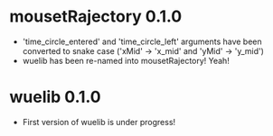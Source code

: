 # mousetRajectory 0.1.0

* 'time_circle_entered' and 'time_circle_left' arguments have been converted to snake case ('xMid' -> 'x_mid' and 'yMid' -> 'y_mid')
* wuelib has been re-named into mousetRajectory! Yeah!


# wuelib 0.1.0

* First version of wuelib is under progress! 
